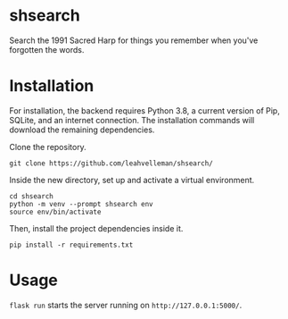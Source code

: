 # shsearch
Search the 1991 Sacred Harp for things you remember when you've forgotten the words.


# Installation

For installation, the backend requires Python 3.8, a current version of Pip, SQLite, and an internet connection. 
The installation commands will download the remaining dependencies.

Clone the repository.
```
git clone https://github.com/leahvelleman/shsearch/
```

Inside the new directory, set up and activate a virtual environment.
```
cd shsearch
python -m venv --prompt shsearch env
source env/bin/activate
```

Then, install the project dependencies inside it.
```
pip install -r requirements.txt
```

# Usage

`flask run` starts the server running on `http://127.0.0.1:5000/`. 
